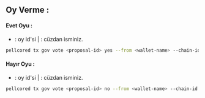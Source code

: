 ## Oy Verme :

#### Evet Oyu : 

- <proposal-id> : oy id'si  |  <wallet-name> : cüzdan isminiz.

```bash
pellcored tx gov vote <proposal-id> yes --from <wallet-name> --chain-id ignite_186-1 --gas auto --gas-adjustment 1.5 --gas-prices 1000000000apell -y
```

#### Hayır Oyu : 

- <proposal-id> : oy id'si  |  <wallet-name> : cüzdan isminiz.

```bash
pellcored tx gov vote <proposal-id> no --from <wallet-name> --chain-id ignite_186-1 --gas auto --gas-adjustment 1.5 --gas-prices 1000000000apell -y
```
